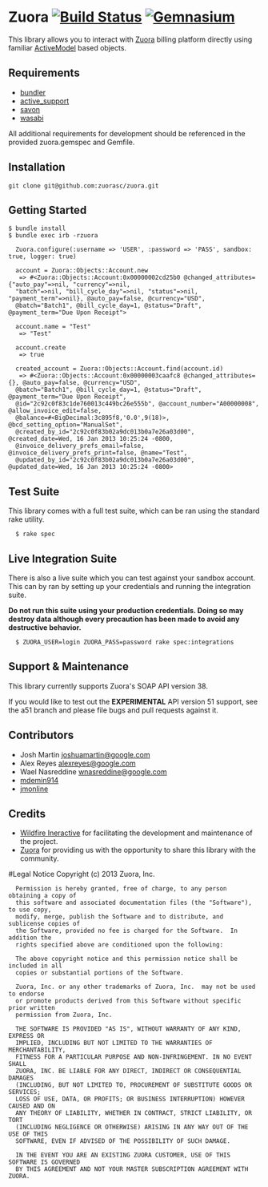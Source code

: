 # Zuora [![Build Status](https://secure.travis-ci.org/wildfireapp/zuora.png?branch=master)](http://travis-ci.org/wildfireapp/zuora) [![Gemnasium](https://gemnasium.com/wildfireapp/zuora.png)](https://gemnasium.com/wildfireapp/zuora)

This library allows you to interact with [Zuora](http://www.zuora.com) billing platform directly using 
familiar [ActiveModel](https://github.com/rails/rails/tree/master/activemodel) based objects.

## Requirements
  * [bundler](https://github.com/carlhuda/bundler)
  * [active_support](https://github.com/rails/rails/tree/master/activesupport)
  * [savon](https://github.com/rubiii/savon)
  * [wasabi](https://github.com/rubiii/wasabi)

All additional requirements for development should be referenced in the provided zuora.gemspec and Gemfile.

## Installation

    git clone git@github.com:zuorasc/zuora.git

## Getting Started

    $ bundle install
    $ bundle exec irb -rzuora

```
  Zuora.configure(:username => 'USER', :password => 'PASS', sandbox: true, logger: true)
    
  account = Zuora::Objects::Account.new
   => #<Zuora::Objects::Account:0x00000002cd25b0 @changed_attributes={"auto_pay"=>nil, "currency"=>nil, 
  "batch"=>nil, "bill_cycle_day"=>nil, "status"=>nil, "payment_term"=>nil}, @auto_pay=false, @currency="USD",
  @batch="Batch1", @bill_cycle_day=1, @status="Draft", @payment_term="Due Upon Receipt">
  
  account.name = "Test"
   => "Test"
   
  account.create
   => true
  
  created_account = Zuora::Objects::Account.find(account.id)
   => #<Zuora::Objects::Account:0x00000003caafc8 @changed_attributes={}, @auto_pay=false, @currency="USD", 
  @batch="Batch1", @bill_cycle_day=1, @status="Draft", @payment_term="Due Upon Receipt", 
  @id="2c92c0f83c1de760013c449bc26e555b", @account_number="A00000008", @allow_invoice_edit=false, 
  @balance=#<BigDecimal:3c895f8,'0.0',9(18)>, @bcd_setting_option="ManualSet", 
  @created_by_id="2c92c0f83b02a9dc013b0a7e26a03d00", @created_date=Wed, 16 Jan 2013 10:25:24 -0800, 
  @invoice_delivery_prefs_email=false, @invoice_delivery_prefs_print=false, @name="Test", 
  @updated_by_id="2c92c0f83b02a9dc013b0a7e26a03d00", @updated_date=Wed, 16 Jan 2013 10:25:24 -0800>
```


## Test Suite
  This library comes with a full test suite, which can be ran using the standard rake utility.

      $ rake spec

## Live Integration Suite
  There is also a live suite which you can test against your sandbox account.
  This can by ran by setting up your credentials and running the integration suite.

  **Do not run this suite using your production credentials. Doing so may destroy
  data although every precaution has been made to avoid any destructive behavior.**

      $ ZUORA_USER=login ZUORA_PASS=password rake spec:integrations

## Support & Maintenance
  This library currently supports Zuora's SOAP API version 38.

  If you would like to test out the **EXPERIMENTAL** API version 51 support, see
  the a51 branch and please file bugs and pull requests against it.

## Contributors
  * Josh Martin <joshuamartin@google.com>
  * Alex Reyes <alexreyes@google.com>
  * Wael Nasreddine <wnasreddine@google.com>
  * [mdemin914](http://github.com/mdemin914)
  * [jmonline](http://github.com/jmonline)

## Credits
  * [Wildfire Ineractive](http://www.wildfireapp.com) for facilitating the development and maintenance of the project.
  * [Zuora](http://www.zuora.com) for providing us with the opportunity to share this library with the community.

#Legal Notice
      Copyright (c) 2013 Zuora, Inc.
	  
      Permission is hereby granted, free of charge, to any person obtaining a copy of 
	  this software and associated documentation files (the "Software"), to use copy, 
	  modify, merge, publish the Software and to distribute, and sublicense copies of 
	  the Software, provided no fee is charged for the Software.  In addition the
	  rights specified above are conditioned upon the following:
	
	  The above copyright notice and this permission notice shall be included in all
	  copies or substantial portions of the Software.
	
	  Zuora, Inc. or any other trademarks of Zuora, Inc.  may not be used to endorse
	  or promote products derived from this Software without specific prior written
	  permission from Zuora, Inc.
	
	  THE SOFTWARE IS PROVIDED "AS IS", WITHOUT WARRANTY OF ANY KIND, EXPRESS OR
	  IMPLIED, INCLUDING BUT NOT LIMITED TO THE WARRANTIES OF MERCHANTABILITY,
	  FITNESS FOR A PARTICULAR PURPOSE AND NON-INFRINGEMENT. IN NO EVENT SHALL
	  ZUORA, INC. BE LIABLE FOR ANY DIRECT, INDIRECT OR CONSEQUENTIAL DAMAGES
	  (INCLUDING, BUT NOT LIMITED TO, PROCUREMENT OF SUBSTITUTE GOODS OR SERVICES;
	  LOSS OF USE, DATA, OR PROFITS; OR BUSINESS INTERRUPTION) HOWEVER CAUSED AND ON
	  ANY THEORY OF LIABILITY, WHETHER IN CONTRACT, STRICT LIABILITY, OR TORT
	  (INCLUDING NEGLIGENCE OR OTHERWISE) ARISING IN ANY WAY OUT OF THE USE OF THIS
	  SOFTWARE, EVEN IF ADVISED OF THE POSSIBILITY OF SUCH DAMAGE.  
	
	  IN THE EVENT YOU ARE AN EXISTING ZUORA CUSTOMER, USE OF THIS SOFTWARE IS GOVERNED
	  BY THIS AGREEMENT AND NOT YOUR MASTER SUBSCRIPTION AGREEMENT WITH ZUORA.
